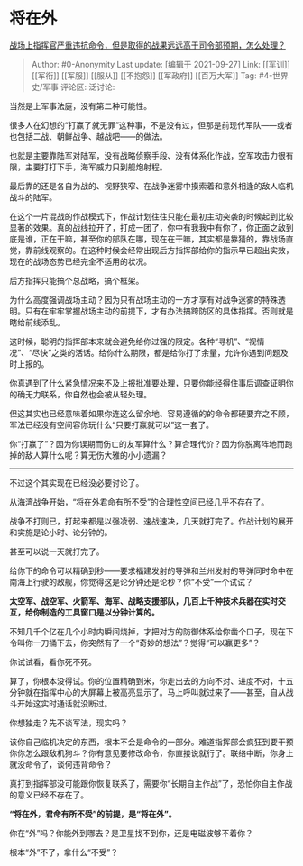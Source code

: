 # 将在外
[战场上指挥官严重违抗命令，但是取得的战果远远高于司令部预期，怎么处理？](https://www.zhihu.com/question/488321837/answer/2141915045)

> Author: #0-Anonymity
> Last update: [编辑于 2021-09-27]
> Link: [[军训]] [[军衔]] [[军服]] [[服从]] [[不抱怨]] [[军政府]] [[百万大军]]
> Tag: #4-世界史/军事
> 评论区:
> 泛讨论:

当然是上军事法庭，没有第二种可能性。

很多人在幻想的“打赢了就无罪”这种事，不是没有过，但那是前现代军队——或者也包括二战、朝鲜战争、越战吧——的做法。

也就是主要靠陆军对陆军，没有战略侦察手段、没有体系化作战，空军攻击力很有限，主要打打下手，海军威力只到舰炮射程。

最后靠的还是各自为战的、视野狭窄、在战争迷雾中摸索着和意外相逢的敌人临机战斗的陆军。

在这个一片混战的作战模式下，作战计划往往只能在最初主动突袭的时候起到比较显著的效果。真的战线拉开了，打成一团了，你中有我我中有你了，你正面之敌到底是谁，正在干嘛，甚至你的部队在哪，现在在干嘛，其实都是靠猜的，靠战场直觉，靠前线观察的。在这种时候会经常出现后方指挥部给你的指示早已超出实效，现在的战场态势已经完全不适用的状况。

后方指挥只能搞个总战略，搞个框架。

为什么高度强调战场主动？因为只有战场主动的一方才享有对战争迷雾的特殊透明。只有在牢牢掌握战场主动的前提下，才有办法搞跨防区的具体指挥。否则就是瞎给前线添乱。

这时候，聪明的指挥部本来就会避免给你过强的限定。各种“寻机”、“视情况”、“尽快”之类的活话。给你什么期限，都是给你打了余量，允许你遇到问题及时上报的。

你真遇到了什么紧急情况来不及上报批准要处理，只要你能经得住事后调查证明你的确无力联系，你自然也会被从轻处理。

但这其实也已经意味着如果你连这么留余地、容易遵循的的命令都硬要弃之不顾，军法已经没有空间容你玩什么“只要打赢就可以”这一套了。

你“打赢了”？因为你误期而伤亡的友军算什么？算合理代价？因为你脱离阵地而跑掉的敌人算什么呢？算无伤大雅的小小遗漏？

---

不过这个其实现在已经没必要讨论了。

从海湾战争开始，“将在外君命有所不受”的合理性空间已经几乎不存在了。

战争不打则已，打起来都是以强凌弱、速战速决，几天就打完了。作战计划的展开和实施是论小时、论分钟的。

甚至可以说一天就打完了。

给你下的命令可以精确到秒——要求福建发射的导弹和兰州发射的导弹同时命中在南海上行驶的敌舰，你觉得这是论分钟还是论秒？你“不受”一个试试？

**太空军、战空军、火箭军、海军、战略支援部队，几百上千种技术兵器在实时交互，给你制造的工具窗口是以分钟计算的。**

不知几千个亿在几个小时内瞬间烧掉，才把对方的防御体系给你凿个口子，现在下令叫你一刀捅下去，你突然有了一个“奇妙的想法”？觉得“可以赢更多”？

你试试看，看你死不死。

算了，你根本没得试。你的位置精确到米，你走出去的方向不对、进度不对，十五分钟就在指挥中心的大屏幕上被高亮显示了。马上呼叫就过来了——甚至，自从战斗开始这实时通话就没断过。

你想独走？先不谈军法，现实吗？

该你自己临机决定的东西，根本不会是命令的一部分。难道指挥部会疯狂到要干预你你怎么跟敌机狗斗？你有意见要修改命令，你直接说就行了。联络中断，你身上就没命令了，谈何违背命令？

真打到指挥部没可能跟你恢复联系了，需要你“长期自主作战”了，恐怕你自主作战的意义已经不存在了。

**“将在外，君命有所不受”的前提，是“将在外”。**

你在“外”吗？你能外到哪去？是卫星找不到你，还是电磁波够不着你？

根本“外”不了，拿什么“不受”？
